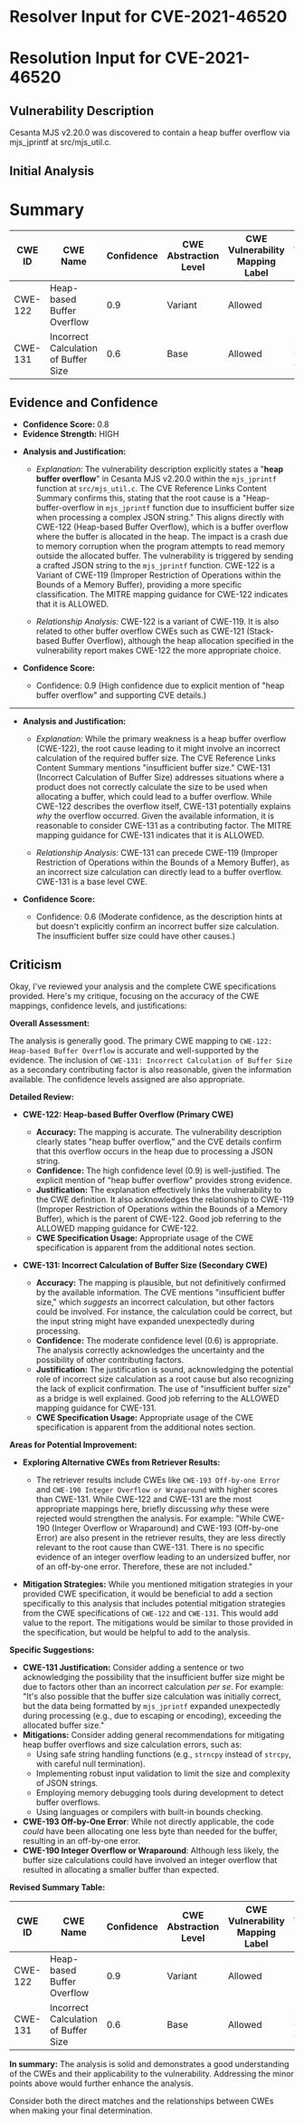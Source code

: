 # Resolver Input for CVE-2021-46520

# Resolution Input for CVE-2021-46520

## Vulnerability Description
Cesanta MJS v2.20.0 was discovered to contain a heap buffer overflow via mjs_jprintf at src/mjs_util.c.

## Initial Analysis
# Summary
| CWE ID | CWE Name | Confidence | CWE Abstraction Level | CWE Vulnerability Mapping Label | CWE-Vulnerability Mapping Notes |
|---|---|---|---|---|---|
| CWE-122 | Heap-based Buffer Overflow | 0.9 | Variant | Allowed | Primary CWE |
| CWE-131 | Incorrect Calculation of Buffer Size | 0.6 | Base | Allowed | Secondary Candidate CWE |

## Evidence and Confidence

*   **Confidence Score:** 0.8
*   **Evidence Strength:** HIGH

- **Analysis and Justification:**  
  - *Explanation:* The vulnerability description explicitly states a "**heap buffer overflow**" in Cesanta MJS v2.20.0 within the `mjs_jprintf` function at `src/mjs_util.c`. The CVE Reference Links Content Summary confirms this, stating that the root cause is a "Heap-buffer-overflow in `mjs_jprintf` function due to insufficient buffer size when processing a complex JSON string." This aligns directly with CWE-122 (Heap-based Buffer Overflow), which is a buffer overflow where the buffer is allocated in the heap. The impact is a crash due to memory corruption when the program attempts to read memory outside the allocated buffer. The vulnerability is triggered by sending a crafted JSON string to the `mjs_jprintf` function. CWE-122 is a Variant of CWE-119 (Improper Restriction of Operations within the Bounds of a Memory Buffer), providing a more specific classification. The MITRE mapping guidance for CWE-122 indicates that it is ALLOWED.

  - *Relationship Analysis:* CWE-122 is a variant of CWE-119. It is also related to other buffer overflow CWEs such as CWE-121 (Stack-based Buffer Overflow), although the heap allocation specified in the vulnerability report makes CWE-122 the more appropriate choice.

- **Confidence Score:**
  - Confidence: 0.9 (High confidence due to explicit mention of "heap buffer overflow" and supporting CVE details.)

---

- **Analysis and Justification:**  
  - *Explanation:* While the primary weakness is a heap buffer overflow (CWE-122), the root cause leading to it might involve an incorrect calculation of the required buffer size. The CVE Reference Links Content Summary mentions "insufficient buffer size." CWE-131 (Incorrect Calculation of Buffer Size) addresses situations where a product does not correctly calculate the size to be used when allocating a buffer, which could lead to a buffer overflow. While CWE-122 describes the overflow itself, CWE-131 potentially explains *why* the overflow occurred. Given the available information, it is reasonable to consider CWE-131 as a contributing factor. The MITRE mapping guidance for CWE-131 indicates that it is ALLOWED.

  - *Relationship Analysis:* CWE-131 can precede CWE-119 (Improper Restriction of Operations within the Bounds of a Memory Buffer), as an incorrect size calculation can directly lead to a buffer overflow. CWE-131 is a base level CWE.

- **Confidence Score:**
  - Confidence: 0.6 (Moderate confidence, as the description hints at but doesn't explicitly confirm an incorrect buffer size calculation. The insufficient buffer size could have other causes.)

## Criticism
Okay, I've reviewed your analysis and the complete CWE specifications provided. Here's my critique, focusing on the accuracy of the CWE mappings, confidence levels, and justifications:

**Overall Assessment:**

The analysis is generally good.  The primary CWE mapping to `CWE-122: Heap-based Buffer Overflow` is accurate and well-supported by the evidence.  The inclusion of `CWE-131: Incorrect Calculation of Buffer Size` as a secondary contributing factor is also reasonable, given the information available.  The confidence levels assigned are also appropriate.

**Detailed Review:**

*   **CWE-122: Heap-based Buffer Overflow (Primary CWE)**
    *   **Accuracy:** The mapping is accurate.  The vulnerability description clearly states "heap buffer overflow," and the CVE details confirm that this overflow occurs in the heap due to processing a JSON string.
    *   **Confidence:** The high confidence level (0.9) is well-justified. The explicit mention of "heap buffer overflow" provides strong evidence.
    *   **Justification:** The explanation effectively links the vulnerability to the CWE definition. It also acknowledges the relationship to CWE-119 (Improper Restriction of Operations within the Bounds of a Memory Buffer), which is the parent of CWE-122. Good job referring to the ALLOWED mapping guidance for CWE-122.
    *   **CWE Specification Usage:** Appropriate usage of the CWE specification is apparent from the additional notes section.

*   **CWE-131: Incorrect Calculation of Buffer Size (Secondary CWE)**
    *   **Accuracy:** The mapping is plausible, but not definitively confirmed by the available information.  The CVE mentions "insufficient buffer size," which *suggests* an incorrect calculation, but other factors could be involved. For instance, the calculation could be correct, but the input string might have expanded unexpectedly during processing.
    *   **Confidence:** The moderate confidence level (0.6) is appropriate. The analysis correctly acknowledges the uncertainty and the possibility of other contributing factors.
    *   **Justification:**  The justification is sound, acknowledging the potential role of incorrect size calculation as a root cause but also recognizing the lack of explicit confirmation. The use of "insufficient buffer size" as a bridge is well explained. Good job referring to the ALLOWED mapping guidance for CWE-131.
    *   **CWE Specification Usage:** Appropriate usage of the CWE specification is apparent from the additional notes section.

**Areas for Potential Improvement:**

*   **Exploring Alternative CWEs from Retriever Results:**

    *   The retriever results include CWEs like `CWE-193 Off-by-one Error` and `CWE-190 Integer Overflow or Wraparound` with higher scores than CWE-131. While CWE-122 and CWE-131 are the most appropriate mappings here, briefly discussing *why* these were rejected would strengthen the analysis. For example: "While CWE-190 (Integer Overflow or Wraparound) and CWE-193 (Off-by-one Error) are also present in the retriever results, they are less directly relevant to the root cause than CWE-131. There is no specific evidence of an integer overflow leading to an undersized buffer, nor of an off-by-one error. Therefore, these are not included."
*   **Mitigation Strategies:** While you mentioned mitigation strategies in your provided CWE specification, it would be beneficial to add a section specifically to this analysis that includes potential mitigation strategies from the CWE specifications of `CWE-122` and `CWE-131`. This would add value to the report. The mitigations would be similar to those provided in the specification, but would be helpful to add to the analysis.

**Specific Suggestions:**

*   **CWE-131 Justification:**  Consider adding a sentence or two acknowledging the possibility that the insufficient buffer size might be due to factors other than an incorrect calculation *per se*. For example: "It's also possible that the buffer size calculation was initially correct, but the data being formatted by `mjs_jprintf` expanded unexpectedly during processing (e.g., due to escaping or encoding), exceeding the allocated buffer size."
*   **Mitigations:** Consider adding general recommendations for mitigating heap buffer overflows and size calculation errors, such as:
    *   Using safe string handling functions (e.g., `strncpy` instead of `strcpy`, with careful null termination).
    *   Implementing robust input validation to limit the size and complexity of JSON strings.
    *   Employing memory debugging tools during development to detect buffer overflows.
    *   Using languages or compilers with built-in bounds checking.
*   **CWE-193 Off-by-One Error**: While not directly applicable, the code *could* have been allocating one less byte than needed for the buffer, resulting in an off-by-one error.
*   **CWE-190 Integer Overflow or Wraparound**: Although less likely, the buffer size calculations could have involved an integer overflow that resulted in allocating a smaller buffer than expected.

**Revised Summary Table:**

| CWE ID | CWE Name | Confidence | CWE Abstraction Level | CWE Vulnerability Mapping Label | CWE-Vulnerability Mapping Notes |
|---|---|---|---|---|---|
| CWE-122 | Heap-based Buffer Overflow | 0.9 | Variant | Allowed | Primary CWE |
| CWE-131 | Incorrect Calculation of Buffer Size | 0.6 | Base | Allowed | Secondary Candidate CWE |

**In summary:**  The analysis is solid and demonstrates a good understanding of the CWEs and their applicability to the vulnerability. Addressing the minor points above would further enhance the analysis.

Consider both the direct matches and the relationships between CWEs
when making your final determination.
        